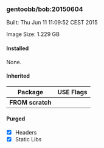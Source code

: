 ### gentoobb/bob:20150604
Built: Thu Jun 11 11:09:52 CEST 2015

Image Size: 1.229 GB
#### Installed
None.
#### Inherited
Package | USE Flags
--------|----------
**FROM scratch** |
#### Purged
- [x] Headers
- [x] Static Libs
